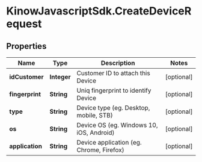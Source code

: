 # KinowJavascriptSdk.CreateDeviceRequest

## Properties
Name | Type | Description | Notes
------------ | ------------- | ------------- | -------------
**idCustomer** | **Integer** | Customer ID to attach this Device | [optional] 
**fingerprint** | **String** | Uniq fingerprint to identify Device | [optional] 
**type** | **String** | Device type (eg. Desktop, mobile, STB) | [optional] 
**os** | **String** | Device OS (eg. Windows 10, iOS, Android) | [optional] 
**application** | **String** | Device application (eg. Chrome, Firefox) | [optional] 



